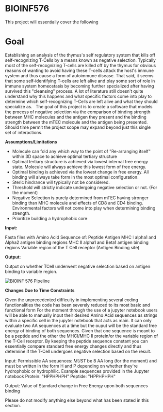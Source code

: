 # BIOINF576
This project will essentially cover the following 

# **Goal**

Establishing an analysis of the thymus's self regulatory system that kills off self-recognizing T-Cells by a means known as negative selection. Typically most of the self-recognizing T-cells are killed off by the thymus for obvious reasons of wanting to avoid having these T-cells attack the host's immune system and thus cause a form of autoimmune disease. That said, it seems that some self-identifying T-cells are left alive and play some sort of role in immune system homeostasis by becoming further specialized after having survived this "cleansing" process. A lot of literature still doesn't quite understand why this happens and what specific factors come into play to determine which self-recognizing T-Cells are left alive and what they should specialize as.  
The goal of this project is to create a software that models the process of negative selection via the comparison of binding strength between MHC molecules and the antigen they present and the binding strength between the mTEC molecule and the antigen being presented. Should time permit the project scope may expand beyond just this single set of interactions. 

**Assumptions/Limitations**
- Molecule can fold any which way to the point of "Re-arranging itself" within 3D space to achieve optimal tertiary structure
- Optimal tertiary structure is achieved via lowest internal free energy state. Molecule will always achieve this lowest form of free energy.
- Optimal binding is achieved via the lowest change in free energy. All binding will always take form in the most optimal configuration.
- Steric hindrance will typically not be considered.
- Threshold will strictly indicate undergoing negative selection or not. (For the moment)
- Negative Selection is purely determined from mTEC having stronger binding than MHC molecule and effects of CD8 and CD4 binding. Environmental factors     will not come into play when determining binding strength. 
- Prioritize building a hydrophobic core


**Input:**

Fasta files with Amino Acid Sequence of:
Peptide Antigen
MHC I alpha1 and Alpha2 antigen binding regions
MHC II alpha1 and Beta1 antigen binding regions
Variable region of the T Cell receptor (Antigen Binding site)

**Output:** 

Output on whether TCell underwent negative selection based on antigen binding to variable region.

![BIOINF 576 Pipeline](https://user-images.githubusercontent.com/69280191/211373953-a5e3a8bf-5ec0-422e-8e61-527db37a4651.png)

**Changes Due to Time Constraints**

Given the unprecedented difficulty in implementing several coding functionalities the code has been severely reduced to its most basic and functional form
For the moment through the use of a jupyter notebook users will be able to manually input their desired Amino Acid sequences as strings within a specific cell in the jupyter notebook that acts as main. It can only evaluate two AA sequences at a time but the ouput will be the standard free energy of binding of both sequences. Given that one sequence is meant to be a peptide and the other the MHCI/MHC II protein/or the variable region of the T-Cell receptor. By keeping the peptide sequence constant you can essentially compare standard free energy changes directly and thus determine if the T-Cell undergoes negative selection based on the result. 

Input:
Permissible AA sequences: *MUST* be 8 AA long (for the moment) and must be written in the form H and P depending on whether they're hydrophobic or hydrophilic. 
Example sequences provided in the Jupyter notebook 
Protein: "HPPHPHPH"
Peptide: "HPPHPHPH"

Output: 
Value of Standard change in Free Energy upon both sequences binding

Please do not modify anything else beyond what has been stated in this section.

